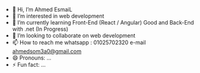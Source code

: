 - 👋 Hi, I’m Ahmed EsmaiL
- 👀 I’m interested in web development
- 🌱 I’m currently learning Front-End (React / Angular) Good and Back-End with .net (In Progress)
- 💞️ I’m looking to collaborate on web development
- 📫 How to reach me whatsapp : 01025702320    e-mail ahmedsom3a0@gmail.com
- 😄 Pronouns: ...
- ⚡ Fun fact: ...

<!---
Ahmed-EsmaiL-web/Ahmed-EsmaiL-web is a ✨ special ✨ repository because its `README.md` (this file) appears on your GitHub profile.
You can click the Preview link to take a look at your changes.
--->
